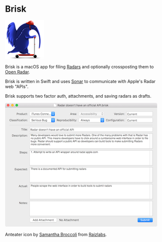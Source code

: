 # Brisk

<img src=".github/AppIcon.png" width=128/>

Brisk is a macOS app for filing [Radars](http://radar.apple.com) and
optionally crossposting them to [Open Radar](http://www.openradar.me/).

Brisk is written in Swift and uses
[Sonar](https://github.com/br1sk/Sonar) to communicate with Apple's
Radar web "APIs".

Brisk supports two factor auth, attachments, and saving radars as
drafts.

![screenshot](.github/screenshot.png)

Anteater icon by [Samantha Broccoli](http://www.samanthabroccoli.com) from [Raizlabs](https://www.raizlabs.com).
